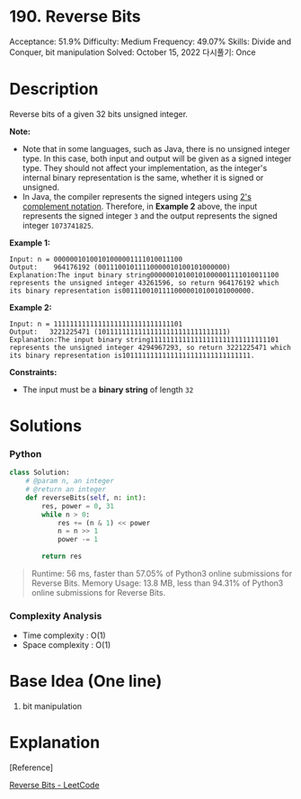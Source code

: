# 190. Reverse Bits

Acceptance: 51.9%
Difficulty: Medium
Frequency: 49.07%
Skills: Divide and Conquer, bit manipulation
Solved: October 15, 2022
다시풀기: Once

# Description

Reverse bits of a given 32 bits unsigned integer.

**Note:**

- Note that in some languages, such as Java, there is no unsigned integer type. In this case, both input and output will be given as a signed integer type. They should not affect your implementation, as the integer's internal binary representation is the same, whether it is signed or unsigned.
- In Java, the compiler represents the signed integers using [2's complement notation](https://en.wikipedia.org/wiki/Two%27s_complement). Therefore, in **Example 2** above, the input represents the signed integer `3` and the output represents the signed integer `1073741825`.

**Example 1:**

```
Input: n = 00000010100101000001111010011100
Output:    964176192 (00111001011110000010100101000000)
Explanation:The input binary string00000010100101000001111010011100 represents the unsigned integer 43261596, so return 964176192 which its binary representation is00111001011110000010100101000000.

```

**Example 2:**

```
Input: n = 11111111111111111111111111111101
Output:   3221225471 (10111111111111111111111111111111)
Explanation:The input binary string11111111111111111111111111111101 represents the unsigned integer 4294967293, so return 3221225471 which its binary representation is10111111111111111111111111111111.

```

**Constraints:**

- The input must be a **binary string** of length `32`

# Solutions

### Python

```python
class Solution:
    # @param n, an integer
    # @return an integer
    def reverseBits(self, n: int):
        res, power = 0, 31
        while n > 0:
            res += (n & 1) << power
            n = n >> 1
            power -= 1
            
        return res
```

> Runtime: 56 ms, faster than 57.05% of Python3 online submissions for Reverse Bits.
Memory Usage: 13.8 MB, less than 94.31% of Python3 online submissions for Reverse Bits.
> 

### Complexity Analysis

- Time complexity : O(1)
- Space complexity : O(1)

# Base Idea (One line)

1. bit manipulation

# Explanation

[Reference]

[Reverse Bits - LeetCode](https://leetcode.com/problems/reverse-bits/solution/)
